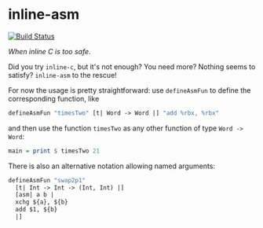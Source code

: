 # inline-asm

[![Build Status][travis-badge]][travis]

_When inline C is too safe_.

Did you try `inline-c`, but it's not enough? You need more? Nothing seems to satisfy?
`inline-asm` to the rescue!

For now the usage is pretty straightforward: use `defineAsmFun` to define the
corresponding function, like
```haskell
defineAsmFun "timesTwo" [t| Word -> Word |] "add %rbx, %rbx"
````
and then use the function `timesTwo` as any other function of type `Word -> Word`:
```haskell
main = print $ timesTwo 21
```

There is also an alternative notation allowing named arguments:
```haskell
defineAsmFun "swap2p1"
  [t| Int -> Int -> (Int, Int) |]
  [asm| a b |
  xchg ${a}, ${b}
  add $1, ${b}
  |]
```

[travis]:        <https://travis-ci.org/0xd34df00d/inline-asm>
[travis-badge]:  <https://travis-ci.org/0xd34df00d/inline-asm.svg?branch=master>
